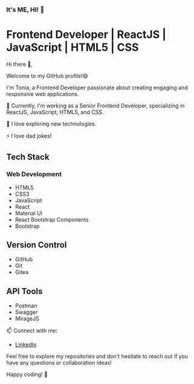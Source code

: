 ### It's ME, HI! 👋

<!--
**sentonia/sentonia** is a ✨ _special_ ✨ repository because its `README.md` (this file) appears on your GitHub profile.

Here are some ideas to get you started:

- 🔭 I’m currently working on ...
- 🌱 I’m currently learning ...
- 👯 I’m looking to collaborate on ...
- 🤔 I’m looking for help with ...
- 💬 Ask me about ...
- 📫 How to reach me: ...
- 😄 Pronouns: ...
- ⚡ Fun fact: ...
-->
# Frontend Developer | ReactJS | JavaScript | HTML5 | CSS

Hi there 👋,

Welcome to my GitHub profile!😄

I'm Tonia, a Frontend Developer passionate about creating engaging and responsive web applications.

🔭 Currently, I'm working as a Senior Frontend Developer, specializing in ReactJS, JavaScript, HTML5, and CSS.

🌱 I love exploring new technologies.

⚡ I love dad jokes!

## Tech Stack

### Web Development
- HTML5
- CSS3
- JavaScript
- React
- Material UI
- React Bootstrap Components
- Bootstrap

## Version Control
- GitHub
- Git
- Gitea

## API Tools
- Postman
- Swagger
- MirageJS

📫 Connect with me:
- [LinkedIn](www.linkedin.com/in/toniakonsolaki) 

Feel free to explore my repositories and don't hesitate to reach out if you have any questions or collaboration ideas!

Happy coding! 🚀
